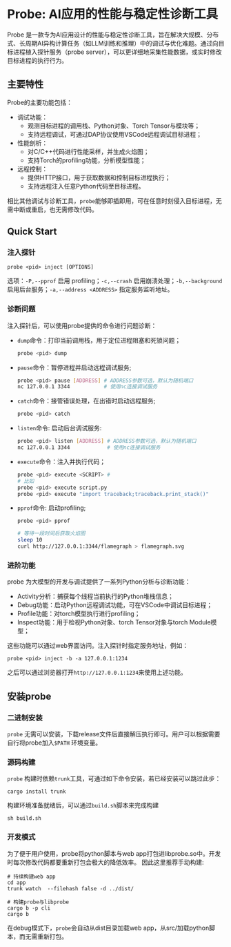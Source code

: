 # Probe: AI应用的性能与稳定性诊断工具

Probe 是一款专为AI应用设计的性能与稳定性诊断工具，旨在解决大规模、分布式、长周期AI异构计算任务（如LLM训练和推理）中的调试与优化难题。通过向目标进程植入探针服务（probe server），可以更详细地采集性能数据，或实时修改目标进程的执行行为。

## 主要特性

Probe的主要功能包括：

- 调试功能：
  - 观测目标进程的调用栈、Python对象、Torch Tensor与模块等；
  - 支持远程调试，可通过DAP协议使用VSCode远程调试目标进程；
- 性能剖析：
  - 对C/C++代码进行性能采样，并生成火焰图；
  - 支持Torch的profiling功能，分析模型性能；
- 远程控制：
  - 提供HTTP接口，用于获取数据和控制目标进程执行；
  - 支持远程注入任意Python代码至目标进程。

相比其他调试与诊断工具，`probe`能够即插即用，可在任意时刻侵入目标进程，无需中断或重启，也无需修改代码。

## Quick Start

### 注入探针

```shell
probe <pid> inject [OPTIONS]
```

选项：`-P,--pprof` 启用 profiling；`-c,--crash` 启用崩溃处理；`-b,--background` 启用后台服务；`-a,--address <ADDRESS>` 指定服务监听地址。

### 诊断问题

注入探针后，可以使用probe提供的命令进行问题诊断：

- `dump`命令：打印当前调用栈，用于定位进程阻塞和死锁问题；

    ```sh
    probe <pid> dump
    ```

- `pause`命令：暂停进程并启动远程调试服务;

    ```sh
    probe <pid> pause [ADDRESS] # ADDRESS参数可选，默认为随机端口
    nc 127.0.0.1 3344           # 使用nc连接调试服务
    ```

- `catch`命令：接管错误处理，在出错时启动远程服务;

    ```sh
    probe <pid> catch
    ```

- `listen`命令: 启动后台调试服务:

    ```sh
    probe <pid> listen [ADDRESS] # ADDRESS参数可选，默认为随机端口
    nc 127.0.0.1 3344            # 使用nc连接调试服务
    ```

- `execute`命令：注入并执行代码；

    ```sh
    probe <pid> execute <SCRIPT> # 
    # 比如
    probe <pid> execute script.py 
    probe <pid> execute "import traceback;traceback.print_stack()"
    ```

- `pprof`命令: 启动profiling;

    ```sh
    probe <pid> pprof

    # 等待一段时间后获取火焰图
    sleep 10
    curl http://127.0.0.1:3344/flamegraph > flamegraph.svg
    ```

### 进阶功能

probe 为大模型的开发与调试提供了一系列Python分析与诊断功能：

- Activity分析：捕获每个线程当前执行的Python堆栈信息；
- Debug功能：启动Python远程调试功能，可在VSCode中调试目标进程；
- Profile功能：对torch模型执行进行profiling；
- Inspect功能：用于检视Python对象、torch Tensor对象与torch Module模型；

这些功能可以通过web界面访问。注入探针时指定服务地址，例如：
```shell
probe <pid> inject -b -a 127.0.0.1:1234
```
之后可以通过浏览器打开`http://127.0.0.1:1234`来使用上述功能。

## 安装probe

### 二进制安装
`probe` 无需可以安装，下载release文件后直接解压执行即可。用户可以根据需要自行将probe加入`$PATH` 环境变量。

### 源码构建

`probe` 构建时依赖`trunk`工具，可通过如下命令安装，若已经安装可以跳过此步：
```shell
cargo install trunk
```
构建环境准备就绪后，可以通过`build.sh`脚本来完成构建
```shell
sh build.sh
```

### 开发模式

为了便于用户使用，probe将python脚本与web app打包进libprobe.so中。开发时每次修改代码都要重新打包会极大的降低效率。
因此这里推荐手动构建:

```shell
# 持续构建web app
cd app
trunk watch  --filehash false -d ../dist/

# 构建probe与libprobe
cargo b -p cli
cargo b
```

在debug模式下，`probe`会自动从dist目录加载web app，从src/加载python脚本，而无需重新打包。
